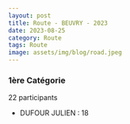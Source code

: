 ```yaml
---
layout: post
title: Route - BEUVRY - 2023
date: 2023-08-25
category: Route
tags: Route
image: assets/img/blog/road.jpeg
---
```


### 1ère Catégorie
22 participants
- DUFOUR JULIEN : 18
